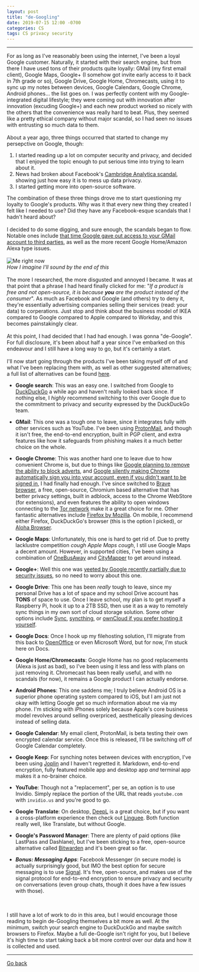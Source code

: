 ```yaml
---
layout: post
title: "de-Googling"
date: 2019-07-15 12:00 -0700
categories: CS
tags: CS privacy security
---
```


---

For as long as I've reasonably been using the internet, I've been a loyal Google customer. Naturally, it started with their search engine, but from there I have used tons of their products quite loyally: GMail (my first email client), Google Maps, Google+ (I somehow got invite early access to it back in 7th grade or so), Google Drive, Google Home, Chromecasts, using it to sync up my notes between devices, Google Calendars, Google Chrome, Android phones... the list goes on. I was perfectly content with my Google-integrated digital lifestyle; they were coming out with innovation after innovation (excuding Google+) and each new product worked so nicely with the others that the convenience was really hard to beat. Plus, they seemed like a pretty ethical company without major scandal, so I had seen no issues with entrusting so much data to them.
<br><br>
About a year ago, three things occurred that started to change my persepctive on Google, though:

1. I started reading up a lot on computer security and privacy, and decided that I enjoyed the topic enough to put serious time into trying to learn about it.
2. News had broken about Facebook's [Cambridge Analytica scandal](https://www.vox.com/policy-and-politics/2018/3/23/17151916/facebook-cambridge-analytica-trump-diagram), showing just how easy it is to mess up data privacy.
3. I started getting more into open-source software.

The combination of these three things drove me to start questioning my loyalty to Google's products. Why was it that every new thing they created I felt like I needed to use? Did they have any Facebook-esque scandals that I hadn't heard about?
<br><br>
I decided to do some digging, and sure enough, the scandals began to flow. Notable ones include [that time Google gave out access to your GMail account to third parties](https://www.independent.co.uk/life-style/gadgets-and-tech/news/google-gmail-data-sharing-email-inbox-privacy-scandal-a8548941.html), as well as the more recent Google Home/Amazon Alexa type issues.
<br><br>
<img src="https://tctechcrunch2011.files.wordpress.com/2013/05/insight-xkcd.png" alt="Me right now">
<br>
*How I imagine I'll sound by the end of this*
<br><br>
The more I researched, the more disgusted and annoyed I became. It was at that point that a phrase I had heard finally clicked for me: "*If a product is free and not open-source, it is because **you** are the product instead of the consumer*". As much as Facebook and Google (and others) try to deny it, they're essentially advertising companies selling their services (read: your data) to corperations. Just stop and think about the business model of IKEA compared to Google compared to Apple compared to Workday, and this becomes painstakingly clear.
<br><br>
At this point, I had decided that I had had enough. I was gonna "de-Google". For full disclosure, it's been about half a year since I've embarked on this endeavour and I still have a long way to go, but it's certainly a start.
<br><br>
I'll now start going through the products I've been taking myself off of and what I've been replacing them with, as well as other suggested alternatives; a full list of alternatives can be found [here](https://www.techspot.com/news/80729-complete-list-alternatives-all-google-products.html).

* **Google search**: This was an easy one. I switched from Google to [DuckDuckGo](https://duckduckgo.com) a while ago and haven't really looked back since. If nothing else, I *highly* recommend switching to this over Google due to the commitment to privacy and security expressed by the DuckDuckGo team.

* **GMail**: This one was a tough one to leave, since it integrates fully with other services such as YouTube. I've been using [ProtonMail](https://protonmail.com), and though it isn't free, the end-to-end encryption, built in PGP client, and extra features like how it safeguards from phishing makes it a much better choice on the whole.

* **Google Chrome**: This was another hard one to leave due to how convenient Chrome is, but due to things like [Google planning to remove the ability to block adverts](https://mspoweruser.com/google-is-planning-to-remove-ad-blockers-from-chrome-and-it-might-be-time-to-look-for-alternatives/), and [Google silently making Chrome automatically sign you into your account, even if you didn't want to be signed in](https://news.ycombinator.com/item?id=17942252), I had finally had enough. I've since switched to [Brave browser](https://brave.com/), a free, open-source, Chromium based alternative that has better privacy settings, built in adblock, access to the Chrome WebStore (for extensions), and even features the ability to open windows connecting to the [Tor network](https://www.torproject.org/) make it a great choice for me. Other fantastic alternatives include [Firefox by Mozilla](https://www.mozilla.org/en-US/firefox/new/). On mobile, I recommend either Firefox, DuckDuckGo's browser (this is the option I picked), or [Aloha Browser](https://alohabrowser.com/). 

* **Google Maps**: Unfortunately, this one is hard to get rid of. Due to pretty lacklustre competition *cough Apple Maps cough*, I stil use Google Maps a decent amount. However, in supported cities, I've been using a combination of [OneBusAway](https://onebusaway.org/) and [CityMapper](https://citymapper.com) to get around instead.

* **Google+**: Well this one was [yeeted by Google recently partially due to security issues](https://www.cnet.com/news/google-reportedly-exposed-data-of-hundreds-of-thousands-of-google-users/), so no need to worry about this one.

* **Google Drive**: This one has been *really* tough to leave, since my personal Drive has a lot of space and my school Drive account has **TONS** of space to use. Once I leave school, my plan is to get myself a Raspberry Pi, hook it up to a 2TB SSD, then use it as a way to remotely sync things in my own sort of cloud storage solution. Some other options include [Sync](https://www.sync.com/pricing/), [syncthing](https://github.com/syncthing/syncthing/tree/master), or [ownCloud if you prefer hosting it yourself](https://owncloud.org/).

* **Google Docs**: Once I hook up my filehosting solution, I'll migrate from this back to [OpenOffice](https://www.openoffice.org/) or even Microsoft Word, but for now, I'm stuck here on Docs.

* **Google Home/Chromecasts**: Google Home has no good replacements (Alexa is just as bad), so I've been using it less and less with plans on just removing it. Chromecast has been really useful, and with no scandals (for now), it remains a Google product I can actually endorse.

* **Android Phones**: This one saddens me; I truly believe Android OS is a superior phone operating system compared to iOS, but I am just not okay with letting Google get so much information about me via my phone. I'm sticking with iPhones solely because Apple's core business model revolves around selling overpriced, aesthetically pleasing devices instead of selling data.

* **Google Calendar**: My email client, ProtonMail, is beta testing their own encrypted calendar service. Once this is released, I'll be switching off of Google Calendar completely.

* **Google Keep**: For synching notes between devices with encryption, I've been using [Joplin](https://joplinapp.org/) and I haven't regretted it. Markdown, end-to-end encryption, fully featured mobile app and desktop app *and* terminal app makes it a no-brainer choice.

* **YouTube**: Though not a "replacement", per se, an option is to use Invidio. Simply replace the portion of the URL that reads `youtube.com` with `invidio.us` and you're good to go.

* **Google Translate**: On desktop, [DeepL](https://www.deepl.com/translator) is a great choice, but if you want a cross-platform experience then check out [Linguee](https://www.linguee.com/). Both function really well, like Translate, but without Google.

* **Google's Password Manager**: There are plenty of paid options (like LastPass and Dashlane), but I've been sticking to a free, open-source alternative called [Bitwarden](https://bitwarden.com/) and it's been great so far.

* _**Bonus: Messaging Apps**_: Facebook Messenger (in secure mode) is actually surprisingly good, but IMO the best option for secure messaging is to use [Signal](https://www.signal.org/). It's free, open-source, and makes use of the signal protocol for end-to-end encryption to ensure privacy and security on conversations (even group chats, though it does have a few issues with those).

<br><br>
I still have a lot of work to do in this area, but I would encourage those reading to begin de-Googling themselves a bit more as well. At the minimum, switch your search engine to DuckDuckGo and maybe switch browsers to Firefox. Maybe a full de-Google isn't right for you, but I believe it's high time to start taking back a bit more control over our data and how it is collected and used.

---
[Go back](/innermachinations)
